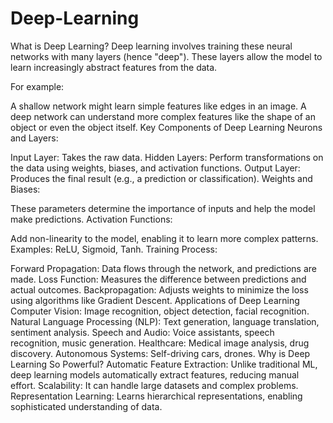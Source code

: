 # Deep-Learning
What is Deep Learning?
Deep learning involves training these neural networks with many layers (hence "deep"). These layers allow the model to learn increasingly abstract features from the data.

For example:

A shallow network might learn simple features like edges in an image.
A deep network can understand more complex features like the shape of an object or even the object itself.
Key Components of Deep Learning
Neurons and Layers:

Input Layer: Takes the raw data.
Hidden Layers: Perform transformations on the data using weights, biases, and activation functions.
Output Layer: Produces the final result (e.g., a prediction or classification).
Weights and Biases:

These parameters determine the importance of inputs and help the model make predictions.
Activation Functions:

Add non-linearity to the model, enabling it to learn more complex patterns. Examples: ReLU, Sigmoid, Tanh.
Training Process:

Forward Propagation: Data flows through the network, and predictions are made.
Loss Function: Measures the difference between predictions and actual outcomes.
Backpropagation: Adjusts weights to minimize the loss using algorithms like Gradient Descent.
Applications of Deep Learning
Computer Vision:
Image recognition, object detection, facial recognition.
Natural Language Processing (NLP):
Text generation, language translation, sentiment analysis.
Speech and Audio:
Voice assistants, speech recognition, music generation.
Healthcare:
Medical image analysis, drug discovery.
Autonomous Systems:
Self-driving cars, drones.
Why is Deep Learning So Powerful?
Automatic Feature Extraction: Unlike traditional ML, deep learning models automatically extract features, reducing manual effort.
Scalability: It can handle large datasets and complex problems.
Representation Learning: Learns hierarchical representations, enabling sophisticated understanding of data.
